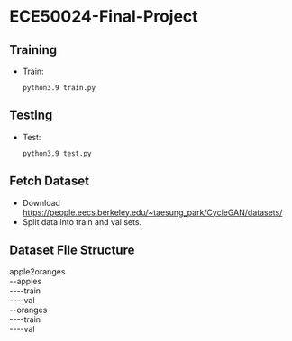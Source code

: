 # ECE50024-Final-Project

## Training
- Train:
  ```
  python3.9 train.py
  ```
## Testing
- Test:
  ```
  python3.9 test.py
  ```
## Fetch Dataset
- Download https://people.eecs.berkeley.edu/~taesung_park/CycleGAN/datasets/
- Split data into train and val sets.

## Dataset File Structure
apple2oranges <br />
--apples <br />
----train <br />
----val <br />
--oranges <br />
----train <br />
----val <br />
